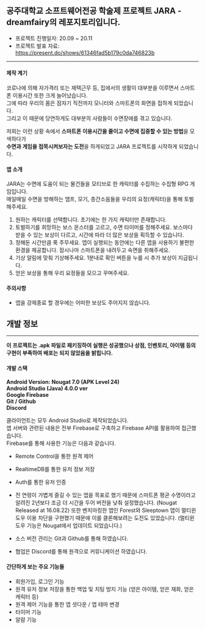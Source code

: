 ## 공주대학교 소프트웨어전공 학술제 프로젝트 JARA -dreamfairy의 레포지토리입니다.

- 프로젝트 진행일자: 20.09 ~ 20.11
- 프로젝트 발표 자료: https://present.do/shows/61346fad5b179c0da746823b

---

#### 제작 계기

코로나에 의해 자가격리 또는 재택근무 등, 집에서의 생활이 대부분을 이루면서 스마트폰 이용시간 또한 크게 늘어났습니다.  
그에 따라 우리의 몸은 잠자기 직전까지 모니터와 스마트폰의 화면을 접하게 되었습니다.  
그리고 이 때문에 당연하게도 대부분의 사람들이 수면장애를 겪고 있습니다.  

저희는 이런 상황 속에서 **스마트폰 이용시간을 줄이고 수면에 집중할 수 있는 방법**을 모색하다가  
**수면과 게임을 접목시켜보자는 도전**을 하게되었고 JARA 프로젝트를 시작하게 되었습니다.  

#### 앱 소개

JARA는 수면에 도움이 되는 물건들을 모티브로 한 캐릭터를 수집하는 수집형 RPG 게임입니다.  
매일매일 수면을 방해하는 앰프, 모기, 층간소음들을 우리의 요정(캐릭터)을 통해 토벌해주세요.  

1. 원하는 캐릭터를 선택합니다. 초기에는 한 가지 캐릭터만 존재합니다.
2. 토벌하기를 희망하는 보스 몬스터를 고르고, 수면 타이머를 정해주세요. 보스마다 받을 수 있는 보상이 다르고, 시간에 따라 더 많은 보상을 획득할 수 있습니다.
3. 정해둔 시간만큼 푹 주무세요. 앱이 실행되는 동안에는 다른 앱을 사용하기 불편한 환경을 제공합니다. 잠시나마 스마트폰을 내려두고 숙면을 취해주세요.
4. 기상 알림에 맞춰 기상해주세요. 1분내로 확인 버튼을 누를 시 추가 보상이 지급됩니다.
5. 얻은 보상을 통해 우리 요정들을 모으고 꾸며주세요.

#### 주의사항

- 앱을 강제종료 할 경우에는 어떠한 보상도 주어지지 않습니다.


## 개발 정보

---

**이 프로젝트는 .apk 파일로 패키징하여 실행은 성공했으나 상점, 인벤토리, 아이템 등의 구현이 부족하여 배포는 되지 않았음을 밝힙니다.**

#### 개발 스택

**Android Version: Nougat 7.0 (APK Level 24)**  
**Android Studio (Java) 4.0.0 ver**  
**Google Firebase**  
**Git / Github**  
**Discord**  

클라이언트는 모두 Android Studio로 제작되었습니다.  
앱 서버와 관련된 내용은 전부 Firebase로 구축하고 Firebase API를 활용하여 접근했습니다.  
Firebase를 통해 사용한 기능은 다음과 같습니다.
- Remote Control을 통한 원격 제어
- RealtimeDB를 통한 유저 정보 저장
- Auth를 통한 유저 인증

- 전 연령이 가볍게 즐길 수 있는 앱을 목표로 했기 때문에 스마트폰 평균 수명이라고 알려진 2년보다 조금 더 시간을 두어 버전을 낮춰 설정했습니다. (Nougat Released at 16.08.22)
  또한 벤치마킹한 앱인 Forest와 Sleeptown 앱이 멀티윈도우 이용 차단을 구현했기 때문에 이를 클론해보려는 도전도 있었습니다. (멀티윈도우 기능은 Nougat에서 업데이트 되었습니다.)  
- 소스 버전 관리는 Git과 Github를 통해 하였습니다.  
- 협업은 Discord를 통해 원격으로 커뮤니케이션 하였습니다.  

#### 간단하게 보는 주요 기능들

- 회원가입, 로그인 기능
- 원격 유저 정보 저장을 통한 백업 및 치팅 방지 기능 (얻은 아이템, 얻은 재화, 얻은 캐릭터 등)
- 원격 제어 기능을 통한 앱 셧다운 / 앱 테마 변경
- 타이머 기능
- 알람 기능
